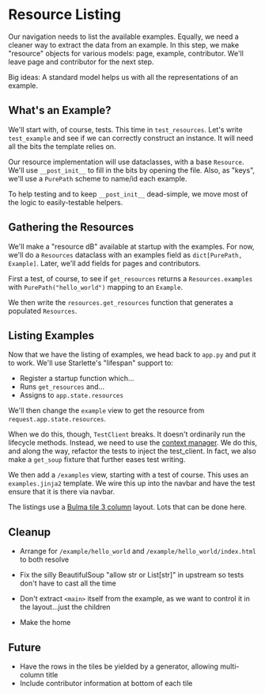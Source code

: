 # Resource Listing

Our navigation needs to list the available examples.
Equally, we need a cleaner way to extract the data from an example.
In this step, we make "resource" objects for various models: page, example, contributor.
We'll leave page and contributor for the next step.

Big ideas: A standard model helps us with all the representations of an example.

## What's an Example?

We'll start with, of course, tests.
This time in `test_resources`.
Let's write `test_example` and see if we can correctly construct an instance.
It will need all the bits the template relies on.

Our resource implementation will use dataclasses, with a base `Resource`.
We'll use `__post_init__` to fill in the bits by opening the file.
Also, as "keys", we'll use a `PurePath` scheme to name/id each example.

To help testing and to keep `__post_init__` dead-simple, we move most of the logic to easily-testable helpers.

## Gathering the Resources

We'll make a "resource dB" available at startup with the examples.
For now, we'll do a `Resources` dataclass with an examples field as `dict[PurePath, Example]`.
Later, we'll add fields for pages and contributors.

First a test, of course, to see if `get_resources` returns a `Resources.examples` with `PurePath("hello_world")` mapping to an `Example`.

We then write the `resources.get_resources` function that generates a populated `Resources`.

## Listing Examples

Now that we have the listing of examples, we head back to `app.py` and put it to work.
We'll use Starlette's "lifespan" support to:

- Register a startup function which...
- Runs `get_resources` and...
- Assigns to `app.state.resources`

We'll then change the `example` view to get the resource from `request.app.state.resources`.

When we do this, though, `TestClient` breaks.
It doesn't ordinarily run the lifecycle methods.
Instead, we need to use the [context manager](https://www.starlette.io/events/#running-event-handlers-in-tests).
We do this, and along the way, refactor the tests to inject the test_client.
In fact, we also make a `get_soup` fixture that further eases test writing.

We then add a `/examples` view, starting with a test of course.
This uses an `examples.jinja2` template.
We wire this up into the navbar and have the test ensure that it is there via navbar.

The listings use a [Bulma tile 3 column](https://bulma.io/documentation/layout/tiles/#3-columns) layout.
Lots that can be done here.

## Cleanup

- Arrange for `/example/hello_world` and `/example/hello_world/index.html` to both resolve
- Fix the silly BeautifulSoup "allow str or List[str]" in upstream so tests don't have to cast all the time

- Don't extract `<main>` itself from the example, as we want to control it in the layout...just the children
- Make the home

## Future

- Have the rows in the tiles be yielded by a generator, allowing multi-column title
- Include contributor information at bottom of each tile
